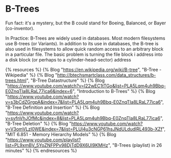 # B-Trees

Fun fact: it's a mystery, but the B could stand for Boeing, Balanced, or Bayer (co-inventor).

In Practice: B-Trees are widely used in databases. Most modern filesystems use B-trees (or Variants). In addition to its use in databases, the B-tree is also used in filesystems to allow quick random access to an arbitrary block in a particular file. The basic problem is turning the file block i address into a disk block (or perhaps to a cylinder-head-sector) address

{% resources %}
  {% Blog "https://en.wikipedia.org/wiki/B-tree", "B-Tree - Wikipedia" %}
  {% Blog "http://btechsmartclass.com/data_structures/b-trees.html", "B-Tree Datastructure" %}
  {% Blog "https://www.youtube.com/watch?v=I22wEC1tTGo&list=PLA5Lqm4uh9Bbq-E0ZnqTIa8LRaL77ica6&index=6", "Introduction to B-Trees" %}
  {% Blog "https://www.youtube.com/watch?v=s3bCdZGrgpA&index=7&list=PLA5Lqm4uh9Bbq-E0ZnqTIa8LRaL77ica6", "B-Tree Definition and Insertion" %}
  {% Blog "https://www.youtube.com/watch?v=svfnVhJOfMc&index=8&list=PLA5Lqm4uh9Bbq-E0ZnqTIa8LRaL77ica6", "B-Tree Deletion" %}
  {% Blog "https://www.youtube.com/watch?v=V3omVLzI0WE&index=7&list=PLUl4u3cNGP61hsJNdULdudlRL493b-XZf", "MIT 6.851 - Memory Hierarchy Models" %}
  {% Blog "https://www.youtube.com/playlist?list=PL9xmBV_5YoZNFPPv98DjTdD9X6UI9KMHz", "B-Trees (playlist) in 26 minutes" %}
{% endresources %}
